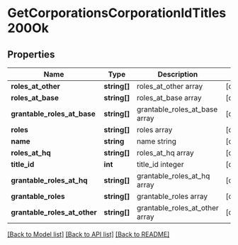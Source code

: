# GetCorporationsCorporationIdTitles200Ok

## Properties
Name | Type | Description | Notes
------------ | ------------- | ------------- | -------------
**roles_at_other** | **string[]** | roles_at_other array | [optional] 
**roles_at_base** | **string[]** | roles_at_base array | [optional] 
**grantable_roles_at_base** | **string[]** | grantable_roles_at_base array | [optional] 
**roles** | **string[]** | roles array | [optional] 
**name** | **string** | name string | [optional] 
**roles_at_hq** | **string[]** | roles_at_hq array | [optional] 
**title_id** | **int** | title_id integer | [optional] 
**grantable_roles_at_hq** | **string[]** | grantable_roles_at_hq array | [optional] 
**grantable_roles** | **string[]** | grantable_roles array | [optional] 
**grantable_roles_at_other** | **string[]** | grantable_roles_at_other array | [optional] 

[[Back to Model list]](../README.md#documentation-for-models) [[Back to API list]](../README.md#documentation-for-api-endpoints) [[Back to README]](../README.md)


